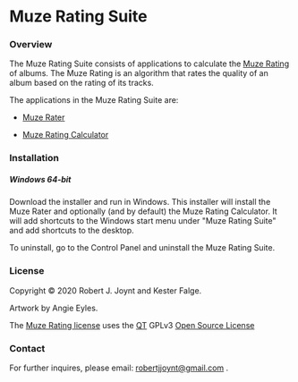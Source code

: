 # Muze Rating Suite

### Overview

The Muze Rating Suite consists of applications to calculate the <a href="https://github.com/Jalopy-Tech/Muze-Rating-Suite/blob/master/Muze-Rating.md">Muze Rating</a> of albums. The Muze Rating is an algorithm that rates the quality of an album based on the rating of its tracks.

The applications in the Muze Rating Suite are:

- <a href="https://github.com/Jalopy-Tech/Muze-Rating-Suite/blob/master/Muze-Rater.md">Muze Rater</a>

- <a href="https://github.com/Jalopy-Tech/Muze-Rating-Suite/blob/master/Muze-Rating-Calculator.md">Muze Rating Calculator</a>

  

### Installation

##### Windows 64-bit

Download the installer and run in Windows. This installer will install the Muze Rater and optionally (and by default) the Muze Rating Calculator. It will add shortcuts to the Windows start menu under "Muze Rating Suite" and add shortcuts to the desktop.

To uninstall, go to the Control Panel and uninstall the Muze Rating Suite.

### License

Copyright &copy; 2020 Robert J. Joynt and Kester Falge.

Artwork by Angie Eyles.

The <a href="https://github.com/Jalopy-Tech/Muze-Rating-Suite/blob/master/LICENSE.md">Muze Rating license</a> uses the <a href="https://www.qt.io/">QT</a> GPLv3 <a href="https://doc.qt.io/qt-5/gpl.html">Open Source License</a>

### Contact

For further inquires, please email: robertjjoynt@gmail.com .











